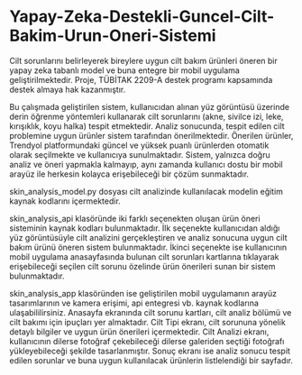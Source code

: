 # Yapay-Zeka-Destekli-Guncel-Cilt-Bakim-Urun-Oneri-Sistemi
Cilt sorunlarını belirleyerek bireylere uygun cilt bakım ürünleri öneren bir yapay zeka tabanlı model ve buna entegre bir mobil uygulama geliştirilmektedir. Proje, TÜBİTAK 2209-A destek programı kapsamında destek almaya hak kazanmıştır.


Bu çalışmada geliştirilen sistem, kullanıcıdan alınan yüz görüntüsü üzerinde derin öğrenme yöntemleri kullanarak cilt sorunlarını (akne, sivilce izi, leke, kırışıklık, koyu halka) tespit etmektedir. Analiz sonucunda, tespit edilen cilt problemine uygun ürünler sistem tarafından önerilmektedir. Önerilen ürünler, Trendyol platformundaki güncel ve yüksek puanlı ürünlerden otomatik olarak seçilmekte ve kullanıcıya sunulmaktadır. Sistem, yalnızca doğru analiz ve öneri yapmakla kalmayıp, aynı zamanda kullanıcı dostu bir mobil arayüz ile herkesin kolayca erişebileceği bir çözüm sunmaktadır.


skin_analysis_model.py dosyası cilt analizinde kullanılacak modelin eğitim kaynak kodlarını içermektedir.


skin_analysis_api klasöründe iki farklı seçenekten oluşan ürün öneri sisteminin kaynak kodları bulunmaktadır. İlk seçenekte kullanıcıdan aldığı yüz görüntüsüyle cilt analizini gerçekleştiren ve analiz sonucuna uygun cilt bakım ürünü öneren sistem bulunmaktadır. İkinci seçenekte ise kullanıcının mobil uygulama anasayfasında bulunan cilt sorunları kartlarına tıklayarak erişebileceği seçilen cilt sorunu özelinde ürün önerileri sunan bir sistem bulunmaktadır.


skin_analysis_app klasöründen ise geliştirilen mobil uygulamanın arayüz tasarımlarının ve kamera erişimi, api entegresi vb. kaynak kodlarına ulaşabililirsiniz. Anasayfa ekranında cilt sorunu kartları, cilt analiz bölümü ve cilt bakımı için ipuçları yer almaktadır. Cilt Tipi ekranı, cilt sorununa yönelik detaylı bilgiler ve uygun ürün önerileri içermektedir. Cilt Analizi ekranı, kullanıcının dilerse fotoğraf çekebileceği dilerse galeriden seçtiği fotoğrafı yükleyebileceği şekilde tasarlanmıştır. Sonuç ekranı ise analiz sonucu tespit edilen sorunlar ve buna uygun kullanılacak ürünlerin listlelendiği bir sayfadır.
